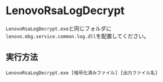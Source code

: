 # LenovoRsaLogDecrypt

`LenovoRsaLogDecrypt.exe`と同じフォルダに`lenovo.mbg.service.common.log.dll`を配置してください。

## 実行方法
```
LenovoRsaLogDecrypt.exe [暗号化済みファイル] [出力ファイル名]
```
